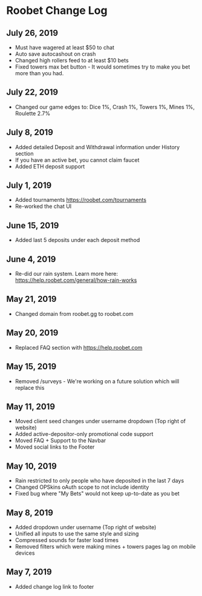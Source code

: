 # Roobet Change Log

## July 26, 2019
* Must have wagered at least $50 to chat
* Auto save autocashout on crash
* Changed high rollers feed to at least $10 bets
* Fixed towers max bet button - It would sometimes try to make you bet more than you had.

## July 22, 2019
* Changed our game edges to: Dice 1%, Crash 1%, Towers 1%, Mines 1%, Roulette 2.7%

## July 8, 2019
* Added detailed Deposit and Withdrawal information under History section
* If you have an active bet, you cannot claim faucet
* Added ETH deposit support

## July 1, 2019
* Added tournaments https://roobet.com/tournaments
* Re-worked the chat UI

## June 15, 2019
* Added last 5 deposits under each deposit method

## June 4, 2019
* Re-did our rain system. Learn more here: https://help.roobet.com/general/how-rain-works

## May 21, 2019
* Changed domain from roobet.gg to roobet.com


## May 20, 2019
* Replaced FAQ section with https://help.roobet.com

## May 15, 2019
* Removed /surveys - We're working on a future solution which will replace this

## May 11, 2019
* Moved client seed changes under username dropdown (Top right of website)
* Added active-depositor-only promotional code support
* Moved FAQ + Support to the Navbar
* Moved social links to the Footer

## May 10, 2019
* Rain restricted to only people who have deposited in the last 7 days
* Changed OPSkins oAuth scope to not include identity
* Fixed bug where "My Bets" would not keep up-to-date as you bet

## May 8, 2019
* Added dropdown under username (Top right of website)
* Unified all inputs to use the same style and sizing
* Compressed sounds for faster load times
* Removed filters which were making mines + towers pages lag on mobile devices

## May 7, 2019
* Added change log link to footer
